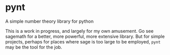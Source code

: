 # pynt
A simple number theory library for python

This is a work in progress, and largely for my own amusement. Go see sagemath
for a better, more powerful, more extensive library. But for simple projects,
perhaps for places where sage is too large to be employed, `pynt` may be the
tool for the job.
